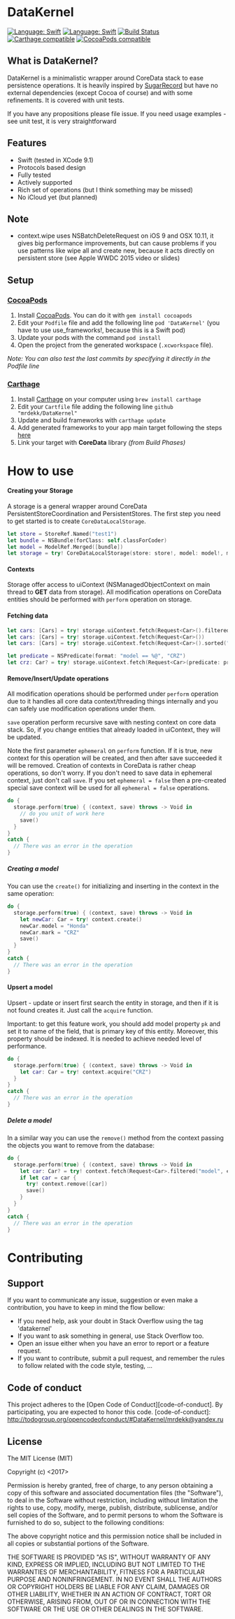 # DataKernel

[![Language: Swift](https://img.shields.io/badge/lang-Swift-orange.svg?style=flat)](https://developer.apple.com/swift/)
[![Language: Swift](https://img.shields.io/badge/license-MIT-green.svg?style=flat)](http://opensource.org/licenses/MIT)
[![Build Status](https://travis-ci.org/mrdekk/DataKernel.svg?branch=master)](https://travis-ci.org/mrdekk/DataKernel)
[![Carthage compatible](https://img.shields.io/badge/Carthage-compatible-4BC51D.svg?style=flat)](https://github.com/Carthage/Carthage)
[![CocoaPods compatible](https://img.shields.io/badge/Cocoa_Pods-compatible-4BC51D.svg?style=flat)](http://cocoapods.org)

## What is DataKernel?

DataKernel is a minimalistic wrapper around CoreData stack to ease persistence operations. It is heavily inspired by [SugarRecord][site-sugarrecord] but have no external dependencies (except Cocoa of course) and with some refinements. It is covered with unit tests.

[site-sugarrecord]: https://github.com/pepibumur/SugarRecord

If you have any propositions please file issue.
If you need usage examples - see unit test, it is very straightforward

## Features
- Swift (tested in XCode 9.1)
- Protocols based design
- Fully tested
- Actively supported
- Rich set of operations (but I think something may be missed)
- No iCloud yet (but planned)

## Note

- context.wipe uses NSBatchDeleteRequest on iOS 9 and OSX 10.11, it gives big performance improvements, but can cause problems if you use patterns like wipe all and create new, because it acts directly on persistent store (see Apple WWDC 2015 video or slides)

## Setup

### [CocoaPods](https://cocoapods.org)

1. Install [CocoaPods](https://cocoapods.org). You can do it with `gem install cocoapods`
2. Edit your `Podfile` file and add the following line `pod 'DataKernel'` (you have to use use_frameworks!, because this is a Swift pod)
3. Update your pods with the command `pod install`
4. Open the project from the generated workspace (`.xcworkspace` file).

*Note: You can also test the last commits by specifying it directly in the Podfile line*

### [Carthage](https://carthage)
1. Install [Carthage](https://github.com/carthage/carthage) on your computer using `brew install carthage`
3. Edit your `Cartfile` file adding the following line `github "mrdekk/DataKernel"`
4. Update and build frameworks with `carthage update`
5. Add generated frameworks to your app main target following the steps [here](https://github.com/carthage/carthage)
6. Link your target with **CoreData** library *(from Build Phases)*

# How to use

#### Creating your Storage

A storage is a general wrapper around CoreData PersistentStoreCoordination and PersistentStores. The first step you need to get started is to create `CoreDataLocalStorage`.

```swift
let store = StoreRef.Named("test1")
let bundle = NSBundle(forClass: self.classForCoder)
let model = ModelRef.Merged([bundle])
let storage = try! CoreDataLocalStorage(store: store!, model: model!, migration: true)
```

#### Contexts

Storage offer access to uiContext (NSManagedObjectContext on main thread to **GET** data from storage). All modification operations on CoreData entities should be performed with `perform` operation on storage. 

#### Fetching data

```swift
let cars: [Cars] = try! storage.uiContext.fetch(Request<Car>().filtered("mark", equalTo: "Honda"))
let cars: [Cars] = try! storage.uiContext.fetch(Request<Car>())
let cars: [Cars] = try! storage.uiContext.fetch(Request<Car>().sorted("model", ascending: true))

let predicate = NSPredicate(format: "model == %@", "CRZ")
let crz: Car? = try! storage.uiContext.fetch(Request<Car>(predicate: predicate)).first
```

#### Remove/Insert/Update operations

All modification operations should be performed under `perform` operation due to it handles all core data context/threading things internally and you can safely use modification operations under them.

`save` operation perform recursive save with nesting context on core data stack. So, if you change entities that already loaded in uiContext, they will be updated.

Note the first parameter `ephemeral` on `perform` function. If it is true, new context for this operation will be created, and then after save succeeded it will be removed. Creation of contexts in CoreData is rather cheap operations, so don't worry. If you don't need to save data in ephemeral context, just don't call `save`. If you set `ephemeral = false` then a pre-created special save context will be used for all `ephemeral = false` operations.

```swift
do {
  storage.perform(true) { (context, save) throws -> Void in
    // do you unit of work here
    save()
  }
}
catch {
  // There was an error in the operation
}
```

##### Creating a model

You can use the `create()` for initializing and inserting in the context in the same operation:

```swift
do {
  storage.perform(true) { (context, save) throws -> Void in
    let newCar: Car = try! context.create()
    newCar.model = "Honda"
    newCar.mark = "CRZ"
    save()
  }
}
catch {
  // There was an error in the operation
}
```

#### Upsert a model 

Upsert - update or insert first search the entity in storage, and then if it is not found creates it. Just call the `acquire` function.

Important: to get this feature work, you should add model property `pk` and set it to name of the field, that is primary key of this entity. Moreover, this property should be indexed. It is needed to achieve needed level of performance.

```swift
do {
  storage.perform(true) { (context, save) throws -> Void in
    let car: Car = try! context.acquire("CRZ")
  }
}
catch {
  // There was an error in the operation
}
```

##### Delete a model

In a similar way you can use the `remove()` method from the context passing the objects you want to remove from the database:

```swift
do {
  storage.perform(true) { (context, save) throws -> Void in
    let car: Car? = try! context.fetch(Request<Car>.filtered("model", equalTo: "CRZ")).first
    if let car = car {
      try! context.remove([car])
      save()
    }
  }
}
catch {
  // There was an error in the operation
}
```

# Contributing

## Support

If you want to communicate any issue, suggestion or even make a contribution, you have to keep in mind the flow bellow:

- If you need help, ask your doubt in Stack Overflow using the tag 'datakernel'
- If you want to ask something in general, use Stack Overflow too.
- Open an issue either when you have an error to report or a feature request.
- If you want to contribute, submit a pull request, and remember the rules to follow related with the code style, testing, ...

## Code of conduct

This project adheres to the [Open Code of Conduct][code-of-conduct]. By participating, you are expected to honor this code.
[code-of-conduct]: http://todogroup.org/opencodeofconduct/#DataKernel/mrdekk@yandex.ru

## License
The MIT License (MIT)

Copyright (c) <2017> <MrDekk>

Permission is hereby granted, free of charge, to any person obtaining a copy
of this software and associated documentation files (the "Software"), to deal
in the Software without restriction, including without limitation the rights
to use, copy, modify, merge, publish, distribute, sublicense, and/or sell
copies of the Software, and to permit persons to whom the Software is
furnished to do so, subject to the following conditions:

The above copyright notice and this permission notice shall be included in
all copies or substantial portions of the Software.

THE SOFTWARE IS PROVIDED "AS IS", WITHOUT WARRANTY OF ANY KIND, EXPRESS OR
IMPLIED, INCLUDING BUT NOT LIMITED TO THE WARRANTIES OF MERCHANTABILITY,
FITNESS FOR A PARTICULAR PURPOSE AND NONINFRINGEMENT. IN NO EVENT SHALL THE
AUTHORS OR COPYRIGHT HOLDERS BE LIABLE FOR ANY CLAIM, DAMAGES OR OTHER
LIABILITY, WHETHER IN AN ACTION OF CONTRACT, TORT OR OTHERWISE, ARISING FROM,
OUT OF OR IN CONNECTION WITH THE SOFTWARE OR THE USE OR OTHER DEALINGS IN
THE SOFTWARE.
